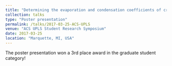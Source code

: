```yaml
---
title: "Determining the evaporation and condensation coefficients of cryogenic propellants"
collection: talks
type: "Poster presentation"
permalink: /talks/2017-03-25-ACS-UPLS
venue: "ACS UPLS Student Research Symposium"
date: 2017-03-25
location: "Marquette, MI, USA"
---
```


The poster presentation won a 3rd place award in the graduate student category!
